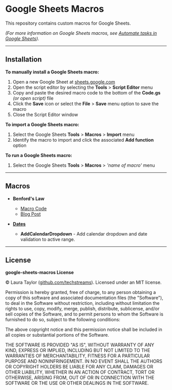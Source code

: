 # Google Sheets Macros

This repository contains custom macros for Google Sheets.

*(For more information on Google Sheets macros, see [Automate tasks in Google Sheets](https://support.google.com/docs/answer/7665004)).*

---

## Installation

**To manually install a Google Sheets macro:**

1. Open a new Google Sheet at [sheets.google.com](http://sheets.google.com/)
1. Open the script editor by selecting the **Tools** > **Script Editor** menu
1. Copy and paste the desired macro code to the bottom of the **Code.gs** *(or open script)* file
1. Click the **Save** icon or select the **File** > **Save** menu option to save the macro
1. Close the Script Editor window

**To import a Google Sheets macro:**

1. Select the Google Sheets **Tools** > **Macros** > **Import** menu
1. Identify the macro to import and click the associated **Add function** option

**To run a Google Sheets macro:**

1. Select the Google Sheets **Tools** > **Macros** > *'name of macro'* menu
  

---

## Macros

* **Benford's Law**  
  * [Macro Code](/BenfordsLaw.gs)
  * [Blog Post](https://medium.com/@techstreams/using-apps-script-a-google-sheets-macro-and-benfords-law-to-detect-potential-fraud-9fbd91b325ab)
  
* **[Dates](/Dates.gs)**
  * **AddCalendarDropdown** - Add calendar dropdown and date validation to active range.
  
---

## License

**google-sheets-macros License**

© Laura Taylor ([github.com/techstreams](https://github.com/techstreams)). Licensed under an MIT license.

Permission is hereby granted, free of charge, to any person obtaining a copy
of this software and associated documentation files (the "Software"), to deal
in the Software without restriction, including without limitation the rights
to use, copy, modify, merge, publish, distribute, sublicense, and/or sell
copies of the Software, and to permit persons to whom the Software is
furnished to do so, subject to the following conditions:

The above copyright notice and this permission notice shall be included in all
copies or substantial portions of the Software.

THE SOFTWARE IS PROVIDED "AS IS", WITHOUT WARRANTY OF ANY KIND, EXPRESS OR
IMPLIED, INCLUDING BUT NOT LIMITED TO THE WARRANTIES OF MERCHANTABILITY,
FITNESS FOR A PARTICULAR PURPOSE AND NONINFRINGEMENT. IN NO EVENT SHALL THE
AUTHORS OR COPYRIGHT HOLDERS BE LIABLE FOR ANY CLAIM, DAMAGES OR OTHER
LIABILITY, WHETHER IN AN ACTION OF CONTRACT, TORT OR OTHERWISE, ARISING FROM,
OUT OF OR IN CONNECTION WITH THE SOFTWARE OR THE USE OR OTHER DEALINGS IN THE
SOFTWARE.
